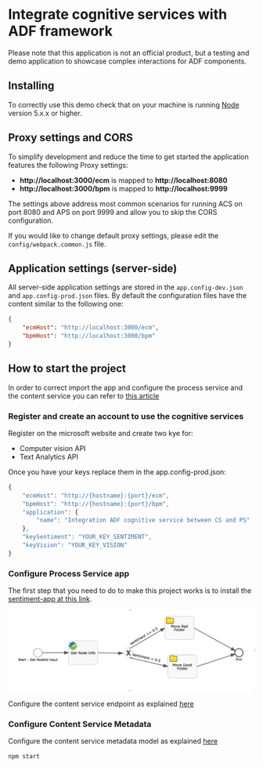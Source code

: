 
# Integrate cognitive services with ADF framework

Please note that this application is not an official product, but a testing and demo application to showcase complex interactions for ADF components.

## Installing

To correctly use this demo check that on your machine is running [Node](https://nodejs.org/en/) version 5.x.x or higher.

## Proxy settings and CORS

To simplify development and reduce the time to get started the application features the following Proxy settings:

- **http://localhost:3000/ecm** is mapped to **http://localhost:8080**
- **http://localhost:3000/bpm** is mapped to **http://localhost:9999**

The settings above address most common scenarios for running ACS on port 8080 and APS on port 9999 and allow you to skip the CORS configuration.

If you would like to change default proxy settings, please edit the `config/webpack.common.js` file.

## Application settings (server-side)

All server-side application settings are stored in the `app.config-dev.json` and `app.config-prod.json` files. 
By default the configuration files have the content similar to the following one:

```json
{
    "ecmHost": "http://localhost:3000/ecm",
    "bpmHost": "http://localhost:3000/bpm"
}
```

## How to start the project 

In order to correct import the app and configure the process service and the content service you can refer to [this article](https://community.alfresco.com/people/eugenio_romano/blog/2017/07/04/move-content-service-file-in-a-folder-with-the-process-service)

### Register and create an account to use the cognitive services

Register on the microsoft website and create two kye for:

- Computer vision API
- Text Analytics API

Once you have your keys replace them in the app.config-prod.json:

```javascript
{
    "ecmHost": "http://{hostname}:{port}/ecm",
    "bpmHost": "http://{hostname}:{port}/bpm",
    "application": {
        "name": "Integration ADF cognitive service between CS and PS"
    },
    "keySentiment": "YOUR_KEY_SENTIMENT",
    "keyVision": "YOUR_KEY_VISION"
}

```

### Configure Process Service app 

The first step that you need to do to make this project works is to install the [sentiment-app at this link](process-app/sentimen-app.zip).

![BPM-FLOW](doc/BPM-FLOW.png)          
               
Configure the content service endpoint as explained [here](https://community.alfresco.com/people/eugenio_romano/blog/2017/07/04/move-content-service-file-in-a-folder-with-the-process-service)
 

### Configure Content Service Metadata

Configure the content service metadata model as explained [here](https://community.alfresco.com/people/eugenio_romano/blog/2017/07/04/move-content-service-file-in-a-folder-with-the-process-service)


```sh
npm start
```


